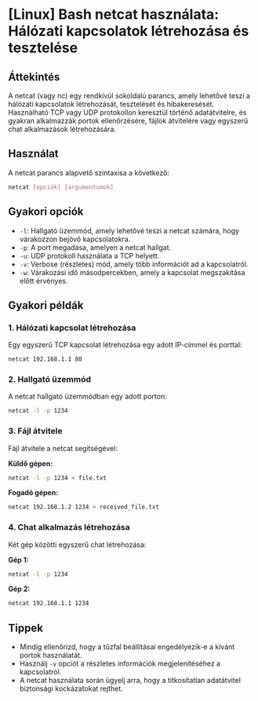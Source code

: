 # [Linux] Bash netcat használata: Hálózati kapcsolatok létrehozása és tesztelése

## Áttekintés
A netcat (vagy nc) egy rendkívül sokoldalú parancs, amely lehetővé teszi a hálózati kapcsolatok létrehozását, tesztelését és hibakeresését. Használható TCP vagy UDP protokollon keresztül történő adatátvitelre, és gyakran alkalmazzák portok ellenőrzésére, fájlok átvitelére vagy egyszerű chat alkalmazások létrehozására.

## Használat
A netcat parancs alapvető szintaxisa a következő:

```bash
netcat [opciók] [argumentumok]
```

## Gyakori opciók
- `-l`: Hallgató üzemmód, amely lehetővé teszi a netcat számára, hogy várakozzon bejövő kapcsolatokra.
- `-p`: A port megadása, amelyen a netcat hallgat.
- `-u`: UDP protokoll használata a TCP helyett.
- `-v`: Verbose (részletes) mód, amely több információt ad a kapcsolatról.
- `-w`: Várakozási idő másodpercekben, amely a kapcsolat megszakítása előtt érvényes.

## Gyakori példák

### 1. Hálózati kapcsolat létrehozása
Egy egyszerű TCP kapcsolat létrehozása egy adott IP-címmel és porttal:

```bash
netcat 192.168.1.1 80
```

### 2. Hallgató üzemmód
A netcat hallgató üzemmódban egy adott porton:

```bash
netcat -l -p 1234
```

### 3. Fájl átvitele
Fájl átvitele a netcat segítségével:

**Küldő gépen:**

```bash
netcat -l -p 1234 < file.txt
```

**Fogadó gépen:**

```bash
netcat 192.168.1.2 1234 > received_file.txt
```

### 4. Chat alkalmazás létrehozása
Két gép közötti egyszerű chat létrehozása:

**Gép 1:**

```bash
netcat -l -p 1234
```

**Gép 2:**

```bash
netcat 192.168.1.1 1234
```

## Tippek
- Mindig ellenőrizd, hogy a tűzfal beállításai engedélyezik-e a kívánt portok használatát.
- Használj `-v` opciót a részletes információk megjelenítéséhez a kapcsolatról.
- A netcat használata során ügyelj arra, hogy a titkosítatlan adatátvitel biztonsági kockázatokat rejthet.